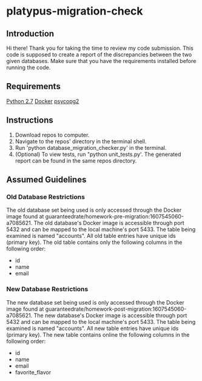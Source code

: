 # platypus-migration-check
## Introduction
Hi there! Thank you for taking the time to review my code submission.
This code is supposed to create a report of the discrepancies between the two given databases.
Make sure that you have the requirements installed before running the code.

## Requirements
[Python 2.7](https://www.python.org/download/releases/2.7/)
[Docker](https://www.docker.com/products/docker-desktop)
[psycopg2](https://pypi.org/project/psycopg2/#files)

## Instructions
1. Download repos to computer.
2. Navigate to the repos' directory in the terminal shell.
3. Run 'python database_migration_checker.py' in the terminal.
4. (Optional) To view tests, run "python unit_tests.py'.
The generated report can be found in the same repos directory.

## Assumed Guidelines
### Old Database Restrictions
The old database set being used is only accessed through the Docker image found at guaranteedrate/homework-pre-migration:1607545060-a7085621.
The old database's Docker image is accessible through port 5432 and can be mapped to the local machine's port 5433.
The table being examined is named "accounts".
All old table entries have unique ids (primary key).
The old table contains only the following columns in the following order:
- id
- name
- email

### New Database Restrictions
The new database set being used is only accessed through the Docker image found at guaranteedrate/homework-post-migration:1607545060-a7085621.
The new database's Docker image is accessible through port 5432 and can be mapped to the local machine's port 5433.
The table being examined is named "accounts".
All new table entries have unique ids (primary key).
The new table contains online the following columns in the following order:
- id
- name
- email
- favorite_flavor